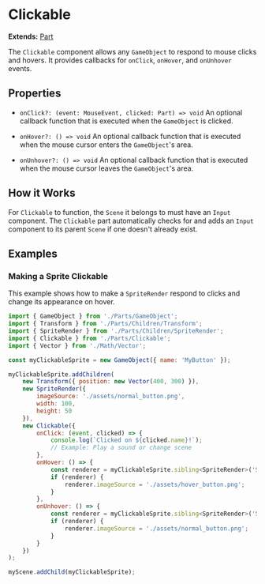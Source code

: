 # Clickable

**Extends:** [Part](./Part.md)

The `Clickable` component allows any `GameObject` to respond to mouse clicks and hovers. It provides callbacks for `onClick`, `onHover`, and `onUnhover` events.

## Properties

-   `onClick?: (event: MouseEvent, clicked: Part) => void`
    An optional callback function that is executed when the `GameObject` is clicked.

-   `onHover?: () => void`
    An optional callback function that is executed when the mouse cursor enters the `GameObject`'s area.

-   `onUnhover?: () => void`
    An optional callback function that is executed when the mouse cursor leaves the `GameObject`'s area.

## How it Works

For `Clickable` to function, the `Scene` it belongs to must have an `Input` component. The `Clickable` part automatically checks for and adds an `Input` component to its parent `Scene` if one doesn't already exist.

## Examples

### Making a Sprite Clickable

This example shows how to make a `SpriteRender` respond to clicks and change its appearance on hover.

```javascript
import { GameObject } from './Parts/GameObject';
import { Transform } from './Parts/Children/Transform';
import { SpriteRender } from './Parts/Children/SpriteRender';
import { Clickable } from './Parts/Clickable';
import { Vector } from './Math/Vector';

const myClickableSprite = new GameObject({ name: 'MyButton' });

myClickableSprite.addChildren(
    new Transform({ position: new Vector(400, 300) }),
    new SpriteRender({
        imageSource: './assets/normal_button.png',
        width: 100,
        height: 50
    }),
    new Clickable({
        onClick: (event, clicked) => {
            console.log(`Clicked on ${clicked.name}!`);
            // Example: Play a sound or change scene
        },
        onHover: () => {
            const renderer = myClickableSprite.sibling<SpriteRender>('SpriteRender');
            if (renderer) {
                renderer.imageSource = './assets/hover_button.png';
            }
        },
        onUnhover: () => {
            const renderer = myClickableSprite.sibling<SpriteRender>('SpriteRender');
            if (renderer) {
                renderer.imageSource = './assets/normal_button.png';
            }
        }
    })
);

myScene.addChild(myClickableSprite);
```
